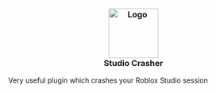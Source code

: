 <h3 align="center">
	<img src="https://github.com/plugin-essentials/studio-crasher/assets/110747922/5d972c48-75e6-444a-b568-342c76d8eea0" width="100" alt="Logo"/><br/>
	Studio Crasher
</h3>

Very useful plugin which crashes your Roblox Studio session
